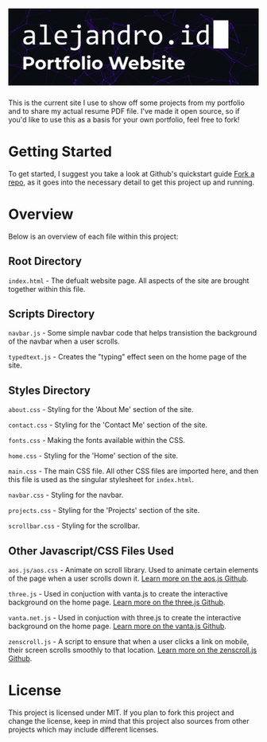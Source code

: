 # ![Alt Text](./imgs/alejandro.id.gif)

This is the current site I use to show off some projects from my portfolio and to share my actual resume PDF file. I've made it open source, so if you'd like to use this as a basis for your own portfolio, feel free to fork!

# Getting Started

To get started, I suggest you take a look at Github's quickstart guide [Fork a repo](https://docs.github.com/en/get-started/quickstart/fork-a-repo), as it goes into the necessary detail to get this project up and running.

# Overview

Below is an overview of each file within this project:

## Root Directory

`index.html` - The defualt website page. All aspects of the site are brought together within this file.

## Scripts Directory

`navbar.js` - Some simple navbar code that helps transistion the background of the navbar when a user scrolls.

`typedtext.js` - Creates the "typing" effect seen on the home page of the site.

## Styles Directory

`about.css` - Styling for the 'About Me' section of the site.

`contact.css` - Styling for the 'Contact Me' section of the site.

`fonts.css` - Making the fonts available within the CSS.

`home.css` - Styling for the 'Home' section of the site.

`main.css` - The main CSS file. All other CSS files are imported here, and then this file is used as the singular stylesheet for `index.html`.

`navbar.css` - Styling for the navbar.

`projects.css` - Styling for the 'Projects' section of the site.

`scrollbar.css` - Styling for the scrollbar.

## Other Javascript/CSS Files Used

`aos.js/aos.css` - Animate on scroll library. Used to animate certain elements of the page when a user scrolls down it. [Learn more on the aos.js Github](https://github.com/michalsnik/aos).

`three.js` - Used in conjuction with vanta.js to create the interactive background on the home page. [Learn more on the three.js Github](https://github.com/mrdoob/three.js/).

`vanta.net.js` - Used in conjuction with three.js to create the interactive background on the home page. [Learn more on the vanta.js Github](https://github.com/tengbao/vanta).

`zenscroll.js` - A script to ensure that when a user clicks a link on mobile, their screen scrolls smoothly to that location. [Learn more on the zenscroll.js Github](https://github.com/zengabor/zenscroll).

# License

This project is licensed under MIT. If you plan to fork this project and change the license, keep in mind that this project also sources from other projects which may include different licenses.
